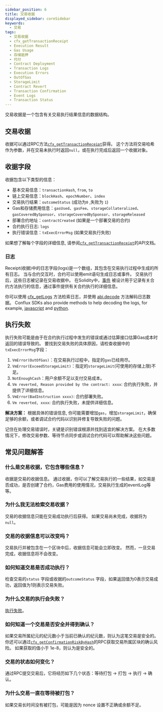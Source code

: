 ```yaml
---
sidebar_position: 6
title: 交易收据
displayed_sidebar: coreSidebar
keywords:
  - 交易
tags:
  - 交易收据
  - cfx_getTransactionReceipt
  - Execution Result
  - Gas Usage
  - 存储抵押
  - 代付
  - Contract Deployment
  - Transaction Logs
  - Execution Errors
  - OutOfGas
  - StorageLimit
  - Contract Revert
  - Transaction Confirmation
  - Event Logs
  - Transaction Status
---
```


交易收据是一个包含有关交易执行结果信息的数据结构。

## 交易收据

收据可以通过RPC方法[`cfx_getTransactionReceipt`](/docs/core/build/json-rpc/cfx-namespace#cfx_gettransactionreceipt)获得。 这个方法将交易哈希作为参数，并在交易未执行时返回`null`，或在执行完成后返回一个收据对象。

## 收据字段

收据包含以下类型的信息：

- 基本交易信息：`transactionHash`, `from`, `to`
- 链上交易信息：`blockHash`、`epochNumber`、`index`
- 交易执行结果：`outcomeStatus` (成功为`0` ,失败为 `1`)
- Gas和存储费用信息：`gasUsed`、`gasFee`、`storageCollateralized`、`gasCoveredBySponsor`、`storageCoveredBySponsor`、`storageReleased`
- 部署合约地址：`contractCreated` (如果是一个部署交易的合约)
- 合约执行日志: `logs`
- 执行错误信息：`txExecErrorMsg` (如果交易执行失败)

如果想了解每个字段的详细信息, 请参阅[`cfx_getTransactionReceipt`](/docs/core/build/json-rpc/cfx-namespace#cfx_gettransactionreceipt)的API文档。

### 日志

Receipt(收据)中的日志字段(logs)是一个数组，其包含在交易执行过程中生成的所有日志。 当与合约交互时，合约可以使用emit语句生成日志或事件。 交易执行后，这些日志被记录在交易收据中。 在Solidity中，[事件](https://docs.soliditylang.org/en/v0.8.23/contracts.html#events) 被设计用于记录有关合约方法执行的信息，通过事件提供有关合约执行的详细信息。

你可以使用 [cfx_getLogs](/docs/core/build/json-rpc/cfx-namespace#cfx_getlogs) 方法检索日志，并使用 [abi.decode](https://docs.soliditylang.org/en/v0.8.23/contracts.html#events) 方法解码日志数据。 Conflux SDKs also provide methods to help decoding the logs, for example, [javascript](https://confluxnetwork.gitbook.io/js-conflux-sdk/docs/interact_with_contract#how-to-decode-log) and [python](https://python-conflux-sdk.readthedocs.io/en/latest/examples/05-interact_with_contracts_and_process_logs.html#process-logs).

## 执行失败

执行失败可能是由于在合约执行过程中发生的错误或通过估算接口估算Gas成本时返回的错误导致的。 要找到交易失败的具体原因，请检查收据中的`txExecErrorMsg`字段：

1. `VmError(OutOfGas)`：在交易执行过程中，指定的`gas`已经用尽。
2. `VmError(ExceedStorageLimit)`：指定的`storageLimit`(可使用的存储上限)不足。
3. `NotEnoughCash`：用户余额不足以支付交易成本。
4. `Vm reverted, Reason provided by the contract: xxxx`: 合约执行失败，并提供了详细信息。
5. `VmError(BadInstruction xxxx)`: 合约部署失败。
6. `Vm reverted, xxxx`: 合约执行失败，未提供详细信息。

**解决方案：** 根据具体的错误信息, 你可能需要增加`gas`，增加`storageLimit`，确保足够的余额，或者调试合约代码以识别并修复导致失败的问题。

记住在处理交易错误时，关键是识别错误根源并找到适宜的解决方案。 在大多数情况下，修改交易参数、等待节点同步或调试合约代码可以帮助解决这些问题。

## 常见问题解答

### 什么是交易收据，它包含哪些信息？

收据是交易的收据信息。 通过收据，你可以了解交易执行的一些结果，如交易是否成功，是否创建了合约，Gas费用的使用情况，交易执行生成的eventLog等等。

### 为什么我无法检索交易收据？

交易的收据信息只能在交易成功执行后获得。 如果交易尚未完成，收据将为`null`。

### 交易的收据信息可以改变吗？

交易执行并被包含在一个区块中后，收据信息可能会立即改变。 然而，一旦交易完成，收据信息将不会改变。

### 如何知道交易是否成功执行？

检查交易的`status` 字段或收据的`outcomeStatus` 字段，如果返回值为0表示交易成功，返回值为1则表示交易失败。

### 为什么交易的执行会失败？

[执行失败](./receipt.md#execution-failure)。

### 如何知道一个交易是否安全并得到确认？

如果交易所属纪元的纪元数小于当前已确认的纪元数，则认为这笔交易是安全的。
你还可以通过[`cfx_getConfirmationRiskByHash`](/docs/core/build/json-rpc/cfx-namespace/#cfx_getconfirmationriskbyhash)的RPC获取交易所属区块的确认风险。
如果获取的值小于 1e-8，则认为是安全的。

### 交易的状态如何变化？

通过RPC提交交易后，它将经历如下几个状态：等待打包 -> 打包 -> 执行 -> 确认。

### 为什么交易一直在等待被打包？

如果交易长时间没有被打包，可能是因为 nonce 设置不正确或余额不足。
